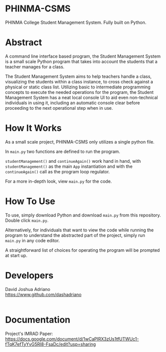 # PHINMA-CSMS
PHINMA College Student Management System. Fully built on Python.
<br />
# Abstract
A command line interface based program, the Student Management System is a small scale Python program that takes into account the students that a teacher manages for a class.

The Student Management System aims to help teachers handle a class, visualizing the students within a class instance, to cross check against a physical or static class list. Utilizing basic to intermediate programming concepts to execute the needed operations for the program, the Student Management System has a neat local console UI to aid even non-technical individuals in using it, including an automatic console clear before proceeding to the next operational step when in use. 

# How It Works
As a small scale project, PHINMA-CSMS only utilizes a single python file. 

In `main.py` two functions are defined to run the program. 

`studentManagement()` and `continueAgain()` work hand in hand, with `studentManagement()` as the main `App` instantiation and with the `continueAgain()` call as the program loop regulator.

For a more in-depth look, view `main.py` for the code.

# How To Use
To use, simply download Python and download `main.py` from this repository. Double click `main.py`.

Alternatively, for individuals that want to view the code while running the program to understand the abstracted part of the project, simply run `main.py` in any code editor.

A straightforward list of choices for operating the program will be prompted at start up.

# Developers 
David Joshua Adriano<br />
https://www.github.com/dashadriano<br />
<br />

# Documentation
Project's IMRAD Paper:<br /> 
https://docs.google.com/document/d/1wCaPIRX3zUs1tfUTWUc1-fTqK7efTyYvG5RI8-FsaDc/edit?usp=sharing
